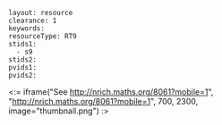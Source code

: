 ````
layout: resource
clearance: 1
keywords:
resourceType: RT9
stids1: 
  - s9
stids2:
pvids1:
pvids2:

````

<:= iframe("See http://nrich.maths.org/8061?mobile=1", "http://nrich.maths.org/8061?mobile=1", 700, 2300, image="thumbnail.png") :>

